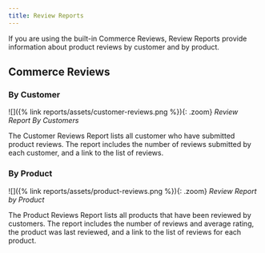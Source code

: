 ```yaml
---
title: Review Reports
---
```


If you are using the built-in Commerce Reviews, Review Reports provide information about product reviews by customer and by product.

## Commerce Reviews

### By Customer

![]({% link reports/assets/customer-reviews.png %}){: .zoom}
_Review Report By Customers_

The Customer Reviews Report lists all customer who have submitted product reviews. The report includes the number of reviews submitted by each customer, and a link to the list of reviews.

### By Product

![]({% link reports/assets/product-reviews.png %}){: .zoom}
_Review Report by Product_

The Product Reviews Report lists all products that have been reviewed by customers. The report includes the number of reviews and average rating, the product was last reviewed, and a link to the list of reviews for each product.
